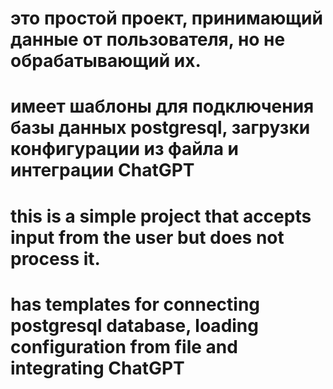 # это простой проект, принимающий данные от пользователя, но не обрабатывающий их.
# имеет шаблоны для подключения базы данных postgresql, загрузки конфигурации из файла и интеграции ChatGPT 
# this is a simple project that accepts input from the user but does not process it.
# has templates for connecting postgresql database, loading configuration from file and integrating ChatGPT

